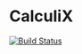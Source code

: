 # CalculiX

[![Build Status](https://travis-ci.org/TeroFrondelius/CalculiX.jl.svg?branch=master)](https://travis-ci.org/TeroFrondelius/CalculiX.jl)
